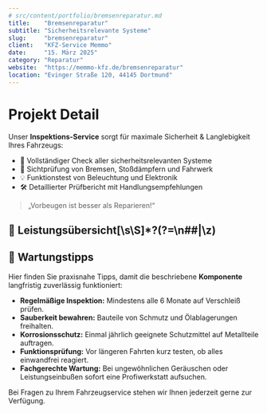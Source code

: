 ```yaml
---  
# src/content/portfolio/bremsenreparatur.md  
title:    "Bremsenreparatur"  
subtitle: "Sicherheitsrelevante Systeme"  
slug:     "bremsenreparatur"  
client:   "KFZ-Service Memmo"  
date:     "15. März 2025"  
category: "Reparatur"  
website:  "https://memmo-kfz.de/bremsenreparatur"  
location: "Evinger Straße 120, 44145 Dortmund"  
---
```


# Projekt Detail

Unser **Inspektions-Service** sorgt für maximale Sicherheit & Langlebigkeit Ihres Fahrzeugs:

- 🚗 Vollständiger Check aller sicherheitsrelevanten Systeme
- 🔧 Sichtprüfung von Bremsen, Stoßdämpfern und Fahrwerk
- 💡 Funktionstest von Beleuchtung und Elektronik
- 🛠️ Detaillierter Prüfbericht mit Handlungsempfehlungen

> „Vorbeugen ist besser als Reparieren!“

## 📝 Leistungsübersicht[\s\S]*?(?=\n##|\z)

## 🔧 Wartungstipps

Hier finden Sie praxisnahe Tipps, damit die beschriebene **Komponente** langfristig zuverlässig funktioniert:

- **Regelmäßige Inspektion:** Mindestens alle 6 Monate auf Verschleiß prüfen.
- **Sauberkeit bewahren:** Bauteile von Schmutz und Ölablagerungen freihalten.
- **Korrosionsschutz:** Einmal jährlich geeignete Schutzmittel auf Metallteile auftragen.
- **Funktionsprüfung:** Vor längeren Fahrten kurz testen, ob alles einwandfrei reagiert.
- **Fachgerechte Wartung:** Bei ungewöhnlichen Geräuschen oder Leistungseinbußen sofort eine Profiwerkstatt aufsuchen.

Bei Fragen zu Ihrem Fahrzeugservice stehen wir Ihnen jederzeit gerne zur Verfügung.
